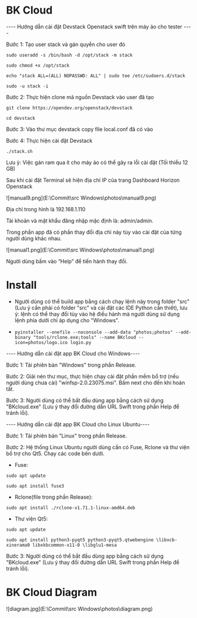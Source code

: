 # BK Cloud
---- Hướng dẫn cài đặt Devstack Openstack swift trên máy ảo cho tester ----

Bước 1: Tạo user stack và gán quyền cho user đó

`sudo useradd -s /bin/bash -d /opt/stack -m stack`

`sudo chmod +x /opt/stack`

`echo "stack ALL=(ALL) NOPASSWD: ALL" | sudo tee /etc/sudoers.d/stack`

`sudo -u stack -i`

Bước 2: Thực hiện clone mã nguồn Devstack vào user đã tạo 

`git clone https://opendev.org/openstack/devstack`

`cd devstack`

Bước 3: Vào thư mục devstack copy file local.conf đã có vào

Bước 4: Thực hiện cài đặt Devstack

`./stack.sh`

Lưu ý: Việc gán ram qua ít cho máy ảo có thể gây ra lỗi cài đặt (Tối thiểu 12 GB)

Sau khi cài đặt Terminal sẽ hiện địa chỉ IP của trang Dashboard Horizon Openstack

![manual9.png](E:\Commit\src Windows\photos\manual9.png)

Địa chỉ trong hình là 192.168.1.110 

Tài khoản và mật khẩu đăng nhập mặc định là: admin/admin. 

Trong phần app đã có phần thay đổi địa chỉ này tùy vào cài đặt của từng người dùng khác nhau.

![manual1.png](E:\Commit\src Windows\photos\manual1.png)

Người dùng bấm vào “Help” để tiến hành thay đổi.
# Install

* Người dùng có thể build app bằng cách chạy lệnh này trong folder "src" (Lưu ý cần phải có folder "src" và cài đặt các IDE Python cần thiết), lưu ý: lệnh có thể thay đổi tùy vào hệ điều hành mà người dùng sử dụng lệnh phía dưới chỉ áp dụng cho "Windows".

* `pyinstaller --onefile --noconsole --add-data "photos;photos" --add-binary "tools/rclone.exe;tools" --name BKcloud --icon=photos/logo.ico login.py`

---- Hướng dẫn cài đặt app BK Cloud cho Windows----

Bước 1: Tải phiên bản "Windows" trong phần Release.

Bước 2: Giải nén thư mục, thực hiện chạy cài đặt phần mềm bổ trợ (nếu người dùng chưa cài) "winfsp-2.0.23075.msi". Bấm next cho đến khi hoàn tất.

Bước 3: Người dùng có thể bắt đầu dùng app bằng cách sử dụng "BKcloud.exe" (Lưu ý thay đổi đường dẫn URL Swift trong phần Help để tránh lỗi).

---- Hướng dẫn cài đặt app BK Cloud cho Linux Ubuntu----

Bước 1: Tải phiên bản "Linux" trong phần Release.

Bước 2: Hệ thống Linux Ubuntu người dùng cần có Fuse, Rclone và thư viện bổ trợ cho Qt5. Chạy các code bên dưới.

* Fuse:

`sudo apt update`

`sudo apt install fuse3`
* Rclone(file trong phần Release): 

`sudo apt install ./rclone-v1.71.1-linux-amd64.deb`
* Thư viện Qt5:

`sudo apt update` 

`sudo apt install python3-pyqt5 python3-pyqt5.qtwebengine \libxcb-xinerama0 libxkbcommon-x11-0 \libglu1-mesa`

Bước 3: Người dùng có thể bắt đầu dùng app bằng cách sử dụng "BKcloud.exe" (Lưu ý thay đổi đường dẫn URL Swift trong phần Help để tránh lỗi).


# BK Cloud Diagram

![diagram.jpg](E:\Commit\src Windows\photos\diagram.png)
